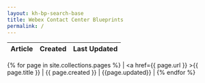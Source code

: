 ```yaml
---
layout: kh-bp-search-base
title: Webex Contact Center Blueprints
permalink: /
---
```




| Article | Created | Last Updated |
| :-----: | :-----: | :----------: |
{% for page in site.collections.pages %}
| <a href={{ page.url }} >{{ page.title }}</a> | {{ page.created }} | {{page.updated}} |
{% endfor %}

<!-- <table>
  <tr>
    <th>Article</th>
    <th>Created</th>
    <th>Last Updated</th>
  </tr>
   {% for page in collection.pages %}
   <tr>
   <th><a href="{{ page.url }}" >{{ page.title }}</th>
   <th> {{ page.created }} </th>
   <th>{{page.updated}} </th>
</tr>
{% endfor %}
</table> -->